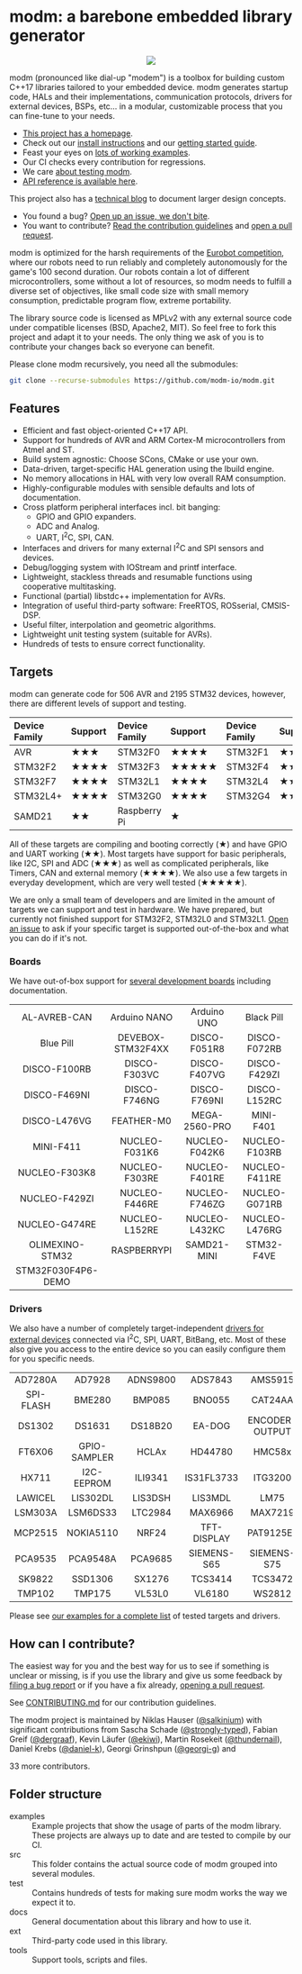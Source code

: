 <!--webignore-->
# modm: a barebone embedded library generator
<p align="center">
<a href="http://modm.io"><img src="https://raw.githubusercontent.com/modm-io/modm/develop/docs/src/images/logo.svg?sanitize=true" style="max-width:100%;"></a>
</p>
<!--/webignore-->

modm (pronounced like dial-up "modem") is a toolbox for
building custom C++17 libraries tailored to your embedded device.
modm generates startup code, HALs and their implementations, communication
protocols, drivers for external devices, BSPs, etc… in a modular, customizable
process that you can fine-tune to your needs.

<!--webignore-->
- [This project has a homepage](http://modm.io).<!--/webignore-->
- Check out our [install instructions][install] and our [getting started guide][guide].
- Feast your eyes on [lots of working examples][examples].
- Our CI checks every contribution for regressions.
- We care [about testing modm][testing].
- [API reference is available here][api-docs].

<!-- - [Check out our latest quarterly release][releases] with a [beautiful changelog][changelog]. -->

This project also has a [technical blog][blog] to document larger design concepts.

- You found a bug? [Open up an issue, we don't bite][issues].
- You want to contribute? [Read the contribution guidelines][contrib] and [open a pull request][prs].

<!-- - You want to port modm? [Read our porting guide][porting]. -->

modm is optimized for the harsh requirements of the [Eurobot competition][eurobot],
where our robots need to run reliably and completely autonomously for the game's
100 second duration. Our robots contain a lot of different microcontrollers, some
without a lot of resources, so modm needs to fulfill a diverse set of objectives,
like small code size with small memory consumption, predictable program flow,
extreme portability.

The library source code is licensed as MPLv2 with any external source code under
compatible licenses (BSD, Apache2, MIT). So feel free to fork this project and
adapt it to your needs. The only thing we ask of you is to contribute your changes
back so everyone can benefit.

Please clone modm recursively, you need all the submodules:

```sh
git clone --recurse-submodules https://github.com/modm-io/modm.git
```

## Features

- Efficient and fast object-oriented C++17 API.
- Support for hundreds of AVR and ARM Cortex-M microcontrollers from Atmel and ST.
- Build system agnostic: Choose SCons, CMake or use your own.
- Data-driven, target-specific HAL generation using the lbuild engine.
- No memory allocations in HAL with very low overall RAM consumption.
- Highly-configurable modules with sensible defaults and lots of documentation.
- Cross platform peripheral interfaces incl. bit banging:
    - GPIO and GPIO expanders.
    - ADC and Analog.
    - UART, I<sup>2</sup>C, SPI, CAN.
- Interfaces and drivers for many external I<sup>2</sup>C and SPI sensors and devices.
- Debug/logging system with IOStream and printf interface.
- Lightweight, stackless threads and resumable functions using cooperative multitasking.
- Functional (partial) libstdc++ implementation for AVRs.
- Integration of useful third-party software: FreeRTOS, ROSserial, CMSIS-DSP.
- Useful filter, interpolation and geometric algorithms.
- Lightweight unit testing system (suitable for AVRs).
- Hundreds of tests to ensure correct functionality.


## Targets

modm can generate code for <!--avrcount-->506<!--/avrcount--> AVR and <!--stmcount-->2195<!--/stmcount-->
STM32 devices, however, there are different levels of support and testing.

<center>

| Device Family | Support | Device Family | Support | Device Family | Support |
|:--------------|:--------|:--------------|:--------|:--------------|:--------|
| AVR           | ★★★     | STM32F0       | ★★★★    | STM32F1       | ★★★★    |
| STM32F2       | ★★★★    | STM32F3       | ★★★★★   | STM32F4       | ★★★★★   |
| STM32F7       | ★★★★    | STM32L1       | ★★★★    | STM32L4       | ★★★★    |
| STM32L4+      | ★★★★    | STM32G0       | ★★★★    | STM32G4       | ★★★★    |
| SAMD21        | ★★      | Raspberry Pi  | ★       |               |         |

</center>

All of these targets are compiling and booting correctly
(★)
and have GPIO and UART working
(★★).
Most targets have support for basic peripherals, like I2C, SPI and ADC
(★★★)
as well as complicated peripherals, like Timers, CAN and external memory
(★★★★).
We also use a few targets in everyday development, which are very well tested
(★★★★★).

We are only a small team of developers and are limited in the amount of targets
we can support and test in hardware. We have prepared, but currently not finished
support for STM32F2, STM32L0 and STM32L1. [Open an issue][issues] to ask if your
specific target is supported out-of-the-box and what you can do if it's not.


### Boards

We have out-of-box support for [several development boards][devboards] including
documentation.

<center>
<!--bsptable-->
<table>
<tr>
<td align="center">AL-AVREB-CAN</td>
<td align="center">Arduino NANO</td>
<td align="center">Arduino UNO</td>
<td align="center">Black Pill</td>
</tr><tr>
<td align="center">Blue Pill</td>
<td align="center">DEVEBOX-STM32F4XX</td>
<td align="center">DISCO-F051R8</td>
<td align="center">DISCO-F072RB</td>
</tr><tr>
<td align="center">DISCO-F100RB</td>
<td align="center">DISCO-F303VC</td>
<td align="center">DISCO-F407VG</td>
<td align="center">DISCO-F429ZI</td>
</tr><tr>
<td align="center">DISCO-F469NI</td>
<td align="center">DISCO-F746NG</td>
<td align="center">DISCO-F769NI</td>
<td align="center">DISCO-L152RC</td>
</tr><tr>
<td align="center">DISCO-L476VG</td>
<td align="center">FEATHER-M0</td>
<td align="center">MEGA-2560-PRO</td>
<td align="center">MINI-F401</td>
</tr><tr>
<td align="center">MINI-F411</td>
<td align="center">NUCLEO-F031K6</td>
<td align="center">NUCLEO-F042K6</td>
<td align="center">NUCLEO-F103RB</td>
</tr><tr>
<td align="center">NUCLEO-F303K8</td>
<td align="center">NUCLEO-F303RE</td>
<td align="center">NUCLEO-F401RE</td>
<td align="center">NUCLEO-F411RE</td>
</tr><tr>
<td align="center">NUCLEO-F429ZI</td>
<td align="center">NUCLEO-F446RE</td>
<td align="center">NUCLEO-F746ZG</td>
<td align="center">NUCLEO-G071RB</td>
</tr><tr>
<td align="center">NUCLEO-G474RE</td>
<td align="center">NUCLEO-L152RE</td>
<td align="center">NUCLEO-L432KC</td>
<td align="center">NUCLEO-L476RG</td>
</tr><tr>
<td align="center">OLIMEXINO-STM32</td>
<td align="center">RASPBERRYPI</td>
<td align="center">SAMD21-MINI</td>
<td align="center">STM32-F4VE</td>
</tr><tr>
<td align="center">STM32F030F4P6-DEMO</td>
</tr>
</table>
<!--/bsptable-->
</center>


### Drivers

We also have a number of completely target-independent [drivers for external
devices][drivers] connected via I<sup>2</sup>C, SPI, UART, BitBang, etc.
Most of these also give you access to the entire device so you
can easily configure them for you specific needs.

<center>
<!--drivertable-->
<table>
<tr>
<td align="center">AD7280A</td>
<td align="center">AD7928</td>
<td align="center">ADNS9800</td>
<td align="center">ADS7843</td>
<td align="center">AMS5915</td>
<td align="center">APA102</td>
</tr><tr>
<td align="center">SPI-FLASH</td>
<td align="center">BME280</td>
<td align="center">BMP085</td>
<td align="center">BNO055</td>
<td align="center">CAT24AA</td>
<td align="center">DRV832X</td>
</tr><tr>
<td align="center">DS1302</td>
<td align="center">DS1631</td>
<td align="center">DS18B20</td>
<td align="center">EA-DOG</td>
<td align="center">ENCODER-OUTPUT</td>
<td align="center">FT245</td>
</tr><tr>
<td align="center">FT6X06</td>
<td align="center">GPIO-SAMPLER</td>
<td align="center">HCLAx</td>
<td align="center">HD44780</td>
<td align="center">HMC58x</td>
<td align="center">HMC6343</td>
</tr><tr>
<td align="center">HX711</td>
<td align="center">I2C-EEPROM</td>
<td align="center">ILI9341</td>
<td align="center">IS31FL3733</td>
<td align="center">ITG3200</td>
<td align="center">L3GD20</td>
</tr><tr>
<td align="center">LAWICEL</td>
<td align="center">LIS302DL</td>
<td align="center">LIS3DSH</td>
<td align="center">LIS3MDL</td>
<td align="center">LM75</td>
<td align="center">LP503X</td>
</tr><tr>
<td align="center">LSM303A</td>
<td align="center">LSM6DS33</td>
<td align="center">LTC2984</td>
<td align="center">MAX6966</td>
<td align="center">MAX7219</td>
<td align="center">MCP23X17</td>
</tr><tr>
<td align="center">MCP2515</td>
<td align="center">NOKIA5110</td>
<td align="center">NRF24</td>
<td align="center">TFT-DISPLAY</td>
<td align="center">PAT9125EL</td>
<td align="center">PCA8574</td>
</tr><tr>
<td align="center">PCA9535</td>
<td align="center">PCA9548A</td>
<td align="center">PCA9685</td>
<td align="center">SIEMENS-S65</td>
<td align="center">SIEMENS-S75</td>
<td align="center">SK6812</td>
</tr><tr>
<td align="center">SK9822</td>
<td align="center">SSD1306</td>
<td align="center">SX1276</td>
<td align="center">TCS3414</td>
<td align="center">TCS3472</td>
<td align="center">TLC594X</td>
</tr><tr>
<td align="center">TMP102</td>
<td align="center">TMP175</td>
<td align="center">VL53L0</td>
<td align="center">VL6180</td>
<td align="center">WS2812</td>
</tr>
</table>
<!--/drivertable-->
</center>

<!--webignore-->
Please see [our examples for a complete list][examples] of tested targets and drivers.


## How can I contribute?

The easiest way for you and the best way for us to see if something is unclear
or missing, is if you use the library and give us some feedback by
[filing a bug report][issues] or if you have a fix already, [opening a pull request][prs].

See [CONTRIBUTING.md][contrib] for our contribution guidelines.

<!--authors-->
The modm project is maintained by
Niklas Hauser ([\@salkinium](https://github.com/salkinium)) with significant contributions from
Sascha Schade ([\@strongly-typed](https://github.com/strongly-typed)),
Fabian Greif ([\@dergraaf](https://github.com/dergraaf)),
Kevin Läufer ([\@ekiwi](https://github.com/ekiwi)),
Martin Rosekeit ([\@thundernail](https://github.com/thundernail)),
Daniel Krebs ([\@daniel-k](https://github.com/daniel-k)),
Georgi Grinshpun ([\@georgi-g](https://github.com/georgi-g)) and
<!--authorcount-->33<!--/authorcount-->  more contributors.
<!--/authors-->

## Folder structure

<dl>
<dt>examples</dt>
<dd>
  Example projects that show the usage of parts of the modm library. These
  projects are always up to date and are tested to compile by our CI.
</dd>

<dt>src</dt>
<dd>
  This folder contains the actual source code of modm grouped into several modules.
</dd>

<dt>test</dt>
<dd>
  Contains hundreds of tests for making sure modm works the way we expect it to.
</dd>

<dt>docs</dt>
<dd>
  General documentation about this library and how to use it.
</dd>

<dt>ext</dt>
<dd>
  Third-party code used in this library.
</dd>

<dt>tools</dt>
<dd>
  Support tools, scripts and files.
</dl>
<!--/webignore-->

<!--links-->
[blog]:            https://blog.salkinium.com
[changelog]:       https://github.com/modm-io/modm/tree/develop/docs/CHANGELOG.md
[circle_ci]:       https://circleci.com/gh/modm-io/workflows/modm/tree/develop
[contrib]:         https://github.com/modm-io/modm/tree/develop/CONTRIBUTING.md
[devboards]:       https://github.com/modm-io/modm/tree/develop/src/modm/board
[drivers]:         https://github.com/modm-io/modm/tree/develop/src/modm/driver
[eurobot]:         https://www.eurobot.org/
[examples]:        https://github.com/modm-io/modm/tree/develop/examples
[guide]:           https://modm.io/guide/getting-started
[install]:         https://modm.io/guide/installation
[issues]:          https://github.com/modm-io/modm/issues
[library-builder]: https://github.com/dergraaf/library-builder
[modm-devices]:    https://github.com/modm-io/modm-devices
[porting]:         https://github.com/modm-io/modm/tree/develop/docs/PORTING.md
[prs]:             https://github.com/modm-io/modm/pulls
[rca_ev]:          https://www.roboterclub.rwth-aachen.de/
[reference]:       https://modm.io/reference/api
[releases]:        https://github.com/modm-io/modm/releases
[testing]:         https://modm.io/guide/testing
[api-docs]:        https://docs.modm.io/
<!--/links-->
